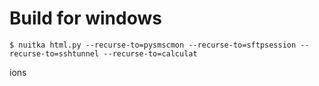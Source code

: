 
# Build for windows

    $ nuitka html.py --recurse-to=pysmscmon --recurse-to=sftpsession --recurse-to=sshtunnel --recurse-to=calculat
ions